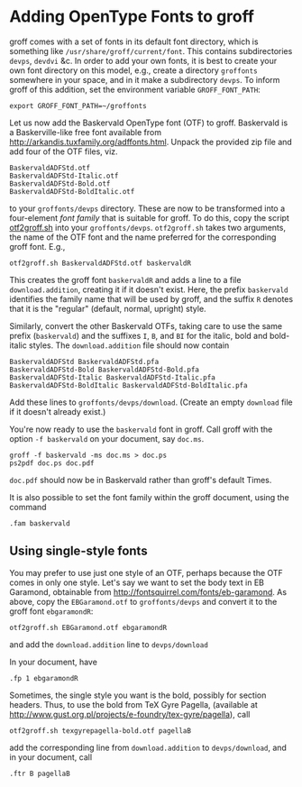 # Adding OpenType Fonts to groff #

groff comes with a set of fonts in its
default font directory, which is something like
`/usr/share/groff/current/font`.  This contains
subdirectories `devps`, `devdvi` &c.  In order to add your own fonts,
it is best to create your own font directory on this model, e.g.,
create a directory `groffonts` somewhere in your space, and in it
make a
subdirectory `devps`.  To inform groff of this addition, set the
environment variable `GROFF_FONT_PATH`:

```
export GROFF_FONT_PATH=~/groffonts
```

Let us now add the Baskervald OpenType font (OTF) to groff.
Baskervald is a Baskerville-like free font available from
http://arkandis.tuxfamily.org/adffonts.html.  Unpack the provided zip
file and add four of the OTF files, viz.

```
BaskervaldADFStd.otf
BaskervaldADFStd-Italic.otf
BaskervaldADFStd-Bold.otf
BaskervaldADFStd-BoldItalic.otf
```

to your `groffonts/devps` directory.  These are now to be
transformed into a four-element *font family* that is suitable for groff.
To do this, copy the script [otf2groff.sh](./otf2groff.sh)
into your `groffonts/devps`.
`otf2groff.sh` takes two arguments, the
name of the OTF font and the name preferred for the corresponding
groff font.  E.g.,

```
otf2groff.sh BaskervaldADFStd.otf baskervaldR
```

This creates the groff font `baskervaldR` and adds a line to a file
`download.addition`, creating it if it doesn't exist.  Here, the
prefix `baskervald`
identifies the family name that will be used by groff, and the
suffix `R` denotes that it is the "regular" (default, normal,
upright) style.

Similarly, convert the other Baskervald OTFs, taking care to use
the same prefix (`baskervald`) and the suffixes `I`, `B`, and
`BI` for
the italic, bold and bold-italic styles.  The `download.addition`
file should now contain

```
BaskervaldADFStd BaskervaldADFStd.pfa
BaskervaldADFStd-Bold BaskervaldADFStd-Bold.pfa
BaskervaldADFStd-Italic BaskervaldADFStd-Italic.pfa
BaskervaldADFStd-BoldItalic BaskervaldADFStd-BoldItalic.pfa
```

Add these lines to `groffonts/devps/download`.  (Create an empty
`download` file if it doesn't already exist.)

You're now ready to use the `baskervald` font in groff.  Call groff
with the option `-f baskervald` on your document, say `doc.ms`.

```
groff -f baskervald -ms doc.ms > doc.ps
ps2pdf doc.ps doc.pdf
```

`doc.pdf` should now be in Baskervald rather than groff's default
Times.

It is also possible to set the font family within the groff
document, using the command

```
.fam baskervald
```

## Using single-style fonts

You may prefer to use just one style of an OTF, perhaps because
the OTF comes in only one style.  Let's say we want to set the
body text in EB Garamond, obtainable from
http://fontsquirrel.com/fonts/eb-garamond.  As above, copy the
`EBGaramond.otf` to `groffonts/devps` and convert it to the groff
font `ebgaramondR`:

```
otf2groff.sh EBGaramond.otf ebgaramondR
```

and add the `download.addition` line to `devps/download`

In your document, have

```
.fp 1 ebgaramondR
```

Sometimes, the single style you want is the bold, possibly for
section headers.  Thus, to use the bold from TeX Gyre Pagella,
(available at
http://www.gust.org.pl/projects/e-foundry/tex-gyre/pagella),
call

```
otf2groff.sh texgyrepagella-bold.otf pagellaB
```

add the corresponding line from `download.addition` to
`devps/download`, and in your
document, call

```
.ftr B pagellaB
```
